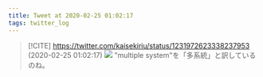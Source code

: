 ```yaml
---
title: Tweet at 2020-02-25 01:02:17
tags: twitter_log
---
```


> [!CITE] https://twitter.com/kaisekiriu/status/1231972623338237953 (2020-02-25 01:02:17)
> ![](https://twitter.com/kaisekiriu/status/1231972623338237953)
> "multiple system"を「多系統」と訳しているのね。
